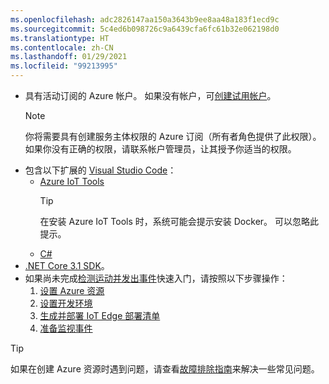 ```yaml
---
ms.openlocfilehash: adc2826147aa150a3643b9ee8aa48a183f1ecd9c
ms.sourcegitcommit: 5c4ed6b098726c9a6439cfa6fc61b32e062198d0
ms.translationtype: HT
ms.contentlocale: zh-CN
ms.lasthandoff: 01/29/2021
ms.locfileid: "99213995"
---
```

* 具有活动订阅的 Azure 帐户。 如果没有帐户，可[创建试用帐户](https://www.microsoft.com/china/azure/index.html?fromtype=cn)。
  > [!NOTE]
  > 你将需要具有创建服务主体权限的 Azure 订阅（所有者角色提供了此权限）。 如果你没有正确的权限，请联系帐户管理员，让其授予你适当的权限。 
* 包含以下扩展的 [Visual Studio Code](https://code.visualstudio.com/)：
    * [Azure IoT Tools](https://marketplace.visualstudio.com/items?itemName=vsciot-vscode.azure-iot-tools)
        > [!TIP]
        > 在安装 Azure IoT Tools 时，系统可能会提示安装 Docker。 可以忽略此提示。
    * [C#](https://marketplace.visualstudio.com/items?itemName=ms-dotnettools.csharp)
* [.NET Core 3.1 SDK](https://dotnet.microsoft.com/download/dotnet-core/3.1)。
* 如果尚未完成[检测运动并发出事件](../../../detect-motion-emit-events-quickstart.md)快速入门，请按照以下步骤操作：
     1. [设置 Azure 资源](../../../detect-motion-emit-events-quickstart.md#set-up-azure-resources)
     1. [设置开发环境](../../../detect-motion-emit-events-quickstart.md#set-up-your-development-environment)
     1. [生成并部署 IoT Edge 部署清单](../../../detect-motion-emit-events-quickstart.md#generate-and-deploy-the-deployment-manifest)
     1. [准备监视事件](../../../detect-motion-emit-events-quickstart.md#prepare-to-monitor-events)

> [!TIP]
> 如果在创建 Azure 资源时遇到问题，请查看[故障排除指南](../../../troubleshoot-how-to.md#common-error-resolutions)来解决一些常见问题。